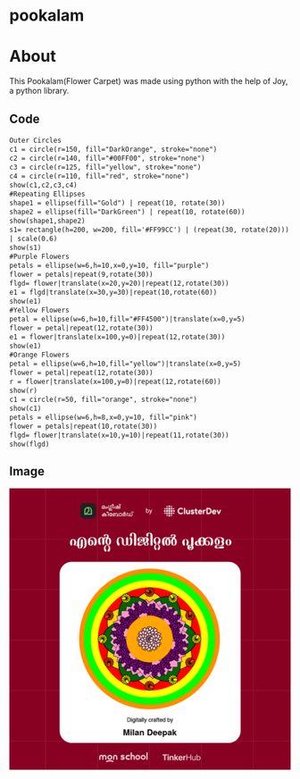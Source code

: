 # pookalam

# About 
  This Pookalam(Flower Carpet) was made using python with the help of Joy, a python library. 

## Code

    Outer Circles
    c1 = circle(r=150, fill="DarkOrange", stroke="none")
    c2 = circle(r=140, fill="#00FF00", stroke="none") 
    c3 = circle(r=125, fill="yellow", stroke="none") 
    c4 = circle(r=110, fill="red", stroke="none") 
    show(c1,c2,c3,c4)
    #Repeating Ellipses
    shape1 = ellipse(fill="Gold") | repeat(10, rotate(30))
    shape2 = ellipse(fill="DarkGreen") | repeat(10, rotate(60))
    show(shape1,shape2)
    s1= rectangle(h=200, w=200, fill='#FF99CC') | (repeat(30, rotate(20))) | scale(0.6)
    show(s1)
    #Purple Flowers
    petals = ellipse(w=6,h=10,x=0,y=10, fill="purple")
    flower = petals|repeat(9,rotate(30))
    flgd= flower|translate(x=20,y=20)|repeat(12,rotate(30))
    e1 = flgd|translate(x=30,y=30)|repeat(10,rotate(60))
    show(e1)
    #Yellow Flowers
    petal = ellipse(w=6,h=10,fill="#FF4500")|translate(x=0,y=5)
    flower = petal|repeat(12,rotate(30))
    e1 = flower|translate(x=100,y=0)|repeat(12,rotate(30)) 
    show(e1)
    #Orange Flowers
    petal = ellipse(w=6,h=10,fill="yellow")|translate(x=0,y=5)
    flower = petal|repeat(12,rotate(30))
    r = flower|translate(x=100,y=0)|repeat(12,rotate(60)) 
    show(r)
    c1 = circle(r=50, fill="orange", stroke="none") 
    show(c1)
    petals = ellipse(w=6,h=8,x=0,y=10, fill="pink")
    flower = petals|repeat(10,rotate(30))
    flgd= flower|translate(x=10,y=10)|repeat(11,rotate(30))
    show(flgd)
   
## Image
    
![](https://github.com/milandeepak/pookalam/blob/35d9cf9b62256d289b5bebfd681971dced8762a8/x-7ebcf439df-8685550f4e02a4e71bceaee57db32e71-m_vr5.png)
